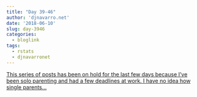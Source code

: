 ```yaml
---
title: "Day 39-46"
author: 'djnavarro.net'
date: '2018-06-10'
slug: day-3946
categories:
  - bloglink
tags:
  - rstats
  - djnavarronet
---
```


[This series of posts has been on hold for the last few days because I’ve been solo parenting and had a few deadlines at work. I have no idea how single parents...<click to read more>](https://djnavarro.net/post/2018-06-10-ggstatsplot/)

